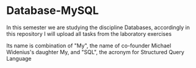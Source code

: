 # Database-MySQL
In this semester we are studying the discipline Databases, accordingly in this repository I will upload all tasks from the laboratory exercises

Its name is combination of "My", the name of co-founder Michael Widenius's daughter My, and "SQL", the acronym for Structured Query Language
